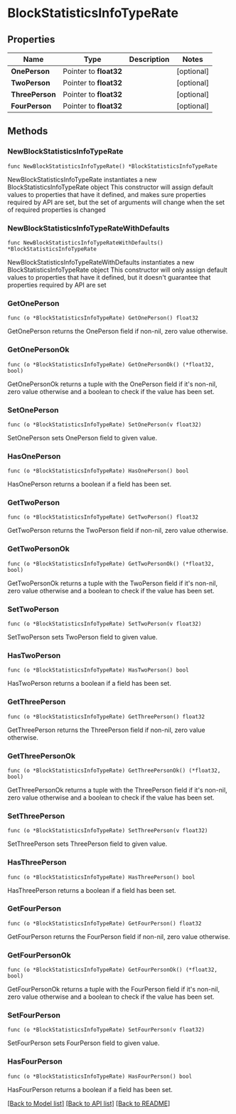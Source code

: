 # BlockStatisticsInfoTypeRate

## Properties

Name | Type | Description | Notes
------------ | ------------- | ------------- | -------------
**OnePerson** | Pointer to **float32** |  | [optional] 
**TwoPerson** | Pointer to **float32** |  | [optional] 
**ThreePerson** | Pointer to **float32** |  | [optional] 
**FourPerson** | Pointer to **float32** |  | [optional] 

## Methods

### NewBlockStatisticsInfoTypeRate

`func NewBlockStatisticsInfoTypeRate() *BlockStatisticsInfoTypeRate`

NewBlockStatisticsInfoTypeRate instantiates a new BlockStatisticsInfoTypeRate object
This constructor will assign default values to properties that have it defined,
and makes sure properties required by API are set, but the set of arguments
will change when the set of required properties is changed

### NewBlockStatisticsInfoTypeRateWithDefaults

`func NewBlockStatisticsInfoTypeRateWithDefaults() *BlockStatisticsInfoTypeRate`

NewBlockStatisticsInfoTypeRateWithDefaults instantiates a new BlockStatisticsInfoTypeRate object
This constructor will only assign default values to properties that have it defined,
but it doesn't guarantee that properties required by API are set

### GetOnePerson

`func (o *BlockStatisticsInfoTypeRate) GetOnePerson() float32`

GetOnePerson returns the OnePerson field if non-nil, zero value otherwise.

### GetOnePersonOk

`func (o *BlockStatisticsInfoTypeRate) GetOnePersonOk() (*float32, bool)`

GetOnePersonOk returns a tuple with the OnePerson field if it's non-nil, zero value otherwise
and a boolean to check if the value has been set.

### SetOnePerson

`func (o *BlockStatisticsInfoTypeRate) SetOnePerson(v float32)`

SetOnePerson sets OnePerson field to given value.

### HasOnePerson

`func (o *BlockStatisticsInfoTypeRate) HasOnePerson() bool`

HasOnePerson returns a boolean if a field has been set.

### GetTwoPerson

`func (o *BlockStatisticsInfoTypeRate) GetTwoPerson() float32`

GetTwoPerson returns the TwoPerson field if non-nil, zero value otherwise.

### GetTwoPersonOk

`func (o *BlockStatisticsInfoTypeRate) GetTwoPersonOk() (*float32, bool)`

GetTwoPersonOk returns a tuple with the TwoPerson field if it's non-nil, zero value otherwise
and a boolean to check if the value has been set.

### SetTwoPerson

`func (o *BlockStatisticsInfoTypeRate) SetTwoPerson(v float32)`

SetTwoPerson sets TwoPerson field to given value.

### HasTwoPerson

`func (o *BlockStatisticsInfoTypeRate) HasTwoPerson() bool`

HasTwoPerson returns a boolean if a field has been set.

### GetThreePerson

`func (o *BlockStatisticsInfoTypeRate) GetThreePerson() float32`

GetThreePerson returns the ThreePerson field if non-nil, zero value otherwise.

### GetThreePersonOk

`func (o *BlockStatisticsInfoTypeRate) GetThreePersonOk() (*float32, bool)`

GetThreePersonOk returns a tuple with the ThreePerson field if it's non-nil, zero value otherwise
and a boolean to check if the value has been set.

### SetThreePerson

`func (o *BlockStatisticsInfoTypeRate) SetThreePerson(v float32)`

SetThreePerson sets ThreePerson field to given value.

### HasThreePerson

`func (o *BlockStatisticsInfoTypeRate) HasThreePerson() bool`

HasThreePerson returns a boolean if a field has been set.

### GetFourPerson

`func (o *BlockStatisticsInfoTypeRate) GetFourPerson() float32`

GetFourPerson returns the FourPerson field if non-nil, zero value otherwise.

### GetFourPersonOk

`func (o *BlockStatisticsInfoTypeRate) GetFourPersonOk() (*float32, bool)`

GetFourPersonOk returns a tuple with the FourPerson field if it's non-nil, zero value otherwise
and a boolean to check if the value has been set.

### SetFourPerson

`func (o *BlockStatisticsInfoTypeRate) SetFourPerson(v float32)`

SetFourPerson sets FourPerson field to given value.

### HasFourPerson

`func (o *BlockStatisticsInfoTypeRate) HasFourPerson() bool`

HasFourPerson returns a boolean if a field has been set.


[[Back to Model list]](../README.md#documentation-for-models) [[Back to API list]](../README.md#documentation-for-api-endpoints) [[Back to README]](../README.md)


